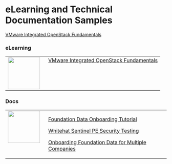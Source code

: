 <style>

table, td, th {
    border: 0px;
}

table {
    border-collapse: collapse;
    width: 100%;
}

td {
    height: 100px;
    vertical-align: top;
}

</style>

# eLearning and Technical Documentation Samples

[VMware Integrated OpenStack Fundamentals](https://jamespwagner.github.io/OpenStack/story_html5.html)

### eLearning

<table>
<tr>
<td style="width:110px">
<img src="https://jamespwagner.github.io/images/lightbulb2.png" height="100" width="100">
</td>
<td>
<a href="https://jamespwagner.github.io/OpenStack/story_html5.html">VMware Integrated OpenStack Fundamentals</a> 
</td>
</tr>
</table>

### Docs

<table>
<tr>
<td style="width:110px">
<img src="https://jamespwagner.github.io/images/book.png" height="100" width="100">
</td>
<td>
<p><a href="https://docs.bmc.com/docs/display/itsm90/Foundation+data+onboarding+videos+and+tutorial">Foundation Data Onboarding Tutorial</a></p> 
<p><a href="https://docs.bmc.com/docs/display/public/ars9000/WhiteHat+Sentinel+PE+security+penetration+testing">Whitehat Sentinel PE Security Testing</a></p> 
<p><a href="https://docs.bmc.com/docs/display/itsm81/Loading+Foundation+data+for+multiple+companies">Onboarding Foundation Data for Multiple Companies</a></p> 
</td>
</tr>
</table>
